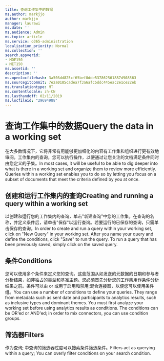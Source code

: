 ```yaml
---
title: 查询工作集中的数据
ms.author: markjjo
author: markjjo
manager: laurawi
ms.date: ''
ms.audience: Admin
ms.topic: article
ms.service: o365-administration
localization_priority: Normal
ms.collection: ''
search.appverid:
- MOE150
- MET150
ms.assetid: ''
description: ''
ms.openlocfilehash: 3a503dd825cf65bef0dde537862561887d908563
ms.sourcegitcommit: 7e2a0185cadea7f3a6afc5ddc445eac2e1ce22eb
ms.translationtype: MT
ms.contentlocale: zh-CN
ms.lasthandoff: 02/11/2019
ms.locfileid: "29694988"
---
```

# <a name="query-the-data-in-a-working-set"></a><span data-ttu-id="a370f-102">查询工作集中的数据</span><span class="sxs-lookup"><span data-stu-id="a370f-102">Query the data in a working set</span></span>

<span data-ttu-id="a370f-p101">在大多数情况下，它将非常有用能够更加细化的内容有工作集和组织进行更有效地审阅。工作集内的查询，您可以执行操作，以便通过让您关注的文档满足条件同时由您定义的子集。</span><span class="sxs-lookup"><span data-stu-id="a370f-p101">In most cases, it will be useful to be able to dig deeper into what is there in a working set and organize them to review more efficiently. Queries within a working set enables you to do so by letting you focus on a subset of documents that meet the criteria defined by you at once.</span></span>

## <a name="creating-and-running-a-query-within-a-working-set"></a><span data-ttu-id="a370f-105">创建和运行工作集内的查询</span><span class="sxs-lookup"><span data-stu-id="a370f-105">Creating and running a query within a working set</span></span>

<span data-ttu-id="a370f-p102">以创建和运行您的工作集内的查询，单击"新建查询"中您的工作集。在查询的名称，并定义条件后，请单击"保存"以运行查询。若要运行的已保存的查询，只需单击保存的查询。</span><span class="sxs-lookup"><span data-stu-id="a370f-p102">In order to create and run a query within your working set, click on "New Query" in your working set. After you name your query and define the conditions, click "Save" to run the query. To run a query that has been previously saved, simply click on the saved query.</span></span>

## <a name="conditions"></a><span data-ttu-id="a370f-109">条件</span><span class="sxs-lookup"><span data-stu-id="a370f-109">Conditions</span></span>

<span data-ttu-id="a370f-p103">您可以使用多个条件来定义您的查询。这些范围从如发送的元数据的日期和参与者分析结果，如非独占的类型和基准主题。您必须首先分析您的工作集用作条件分析结果之前。条件可以由 or 或用于启用和禁用;混合连接器，以便您可以使用条件组。</span><span class="sxs-lookup"><span data-stu-id="a370f-p103">You can use a number of conditions to define your queries. They range from metadata such as sent date and participants to analytics results, such as inclusive types and dominant themes. You must first analyze your working set before using analytics results as conditions. The conditions can be OR'ed or AND'ed; in order to mix connectors, you can use condition groups.</span></span>

## <a name="filters"></a><span data-ttu-id="a370f-114">筛选器</span><span class="sxs-lookup"><span data-stu-id="a370f-114">Filters</span></span>
<span data-ttu-id="a370f-115">作为查询; 中查询的筛选器过度可以搜索条件筛选条件。</span><span class="sxs-lookup"><span data-stu-id="a370f-115">Filters act as querying within a query; You can overly filter conditions on your search condition.</span></span>


